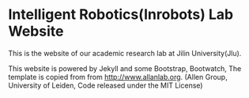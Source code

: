 # Intelligent Robotics(Inrobots) Lab Website


This is the website of our academic research lab at Jilin University(Jlu).

This website is powered by Jekyll and some Bootstrap, Bootwatch, The template is copied from from http://www.allanlab.org. (Allen Group, University of Leiden, Code released under the MIT License)
